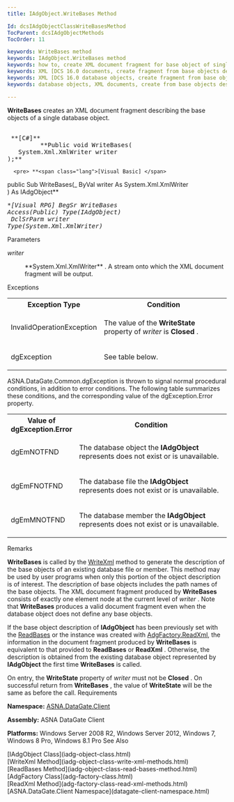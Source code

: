 ```yaml
---
title: IAdgObject.WriteBases Method

Id: dcsIAdgObjectClassWriteBasesMethod
TocParent: dcsIAdgObjectMethods
TocOrder: 11

keywords: WriteBases method
keywords: IAdgObject.WriteBases method
keywords: how to, create XML document fragment for base object of single database object
keywords: XML [DCS 16.0 documents, create fragment from base objects description
keywords: XML [DCS 16.0 database objects, create fragment from base objects description
keywords: database objects, XML documents, create from base objects description

---
```


**WriteBases** creates an XML document fragment describing the base objects of a single database object.
<pre>        <span class="lang">
 **[C#]** 
        </span> **Public void WriteBases(
   System.Xml.XmlWriter writer
);**   </pre>
      <pre> **<span class="lang">[Visual Basic] </span>
 public Sub WriteBases(_
   ByVal writer As System.Xml.XmlWriter<br /> ) As IAdgObject**      </pre>
      <pre class="prettyprint">
 **<span class="lang">[Visual RPG]</span>
  BegSr WriteBases Access(*Public) Type(IAdgObject)<br />   DclSrParm writer Type(System.Xml.XmlWriter)**     </pre>

Parameters

<dl>
        <dt />
</dl>

*writer* 
<dl>
        <dd>
**System.Xml.XmlWriter** . A stream onto which the XML document fragment will be output.
</dd>
</dl>

Exceptions

<table class="dtTABLE" id="Table2" cellspacing="0">
          <colgroup span="1">
            <col align="middles" span="1" width="30%" style="FONT-WEIGHT: bold" />
            <col span="1" width="70%" />
          </colgroup>
          <tr>
            <th colspan="1" rowspan="1">
							Exception Type</th>
            <th colspan="1" rowspan="1">
							Condition</th>
          </tr>
          <tr>
            <td colspan="1" rowspan="1">

InvalidOperationException 
</td>
            <td colspan="1" rowspan="1">

The value of the **WriteState** property of *writer* is **Closed** . 
</td>
          </tr>
          <tr>
            <td colspan="1" rowspan="1">

dgException 
</td>
            <td colspan="1" rowspan="1">

See table below. 
</td>
          </tr>
</table>

ASNA.DataGate.Common.dgException is thrown to signal normal procedural conditions, in addition to error conditions. The following table summarizes these conditions, and the corresponding value of the dgException.Error property.
<br />

<table class="dtTABLE" id="Table3" cellspacing="0">
          <colgroup span="1">
            <col align="middles" span="1" width="20%" style="FONT-WEIGHT: bold" />
            <col span="1" width="70%" />
          </colgroup>
          <tr>
            <th colspan="1" rowspan="1">
							Value of dgException.Error
						</th>
            <th colspan="1" rowspan="1">
							Condition
						</th>
          </tr>
          <tr>
            <td colspan="1" rowspan="1">

dgEmNOTFND 
</td>
            <td colspan="1" rowspan="1">

The database object the **IAdgObject** represents does not exist or is unavailable. 
</td>
          </tr>
          <tr>
            <td colspan="1" rowspan="1">

dgEmFNOTFND 
</td>
            <td colspan="1" rowspan="1">

The database file the **IAdgObject** represents does not exist or is unavailable. 
</td>
          </tr>
          <tr>
            <td colspan="1" rowspan="1">

dgEmMNOTFND 
</td>
            <td colspan="1" rowspan="1">

The database member the **IAdgObject** represents does not exist or is unavailable. 
</td>
          </tr>
</table>

Remarks

**WriteBases** is called by the [ WriteXml](iadg-object-class-write-xml-methods.html) method to generate the description of the base objects of an existing database file or member. This method may be used by user programs when only this portion of the object description is of interest. The description of base objects includes the path names of the base objects. The XML document fragment produced by **WriteBases** consists of exactly one element node at the current level of *writer* . Note that **WriteBases** produces a valid document fragment even when the database object does not define any base objects. 

If the base object description of **IAdgObject** has been previously set with the [ReadBases](iadg-object-class-read-bases-method.html) or the instance was created with [AdgFactory.ReadXml](adg-factory-class-read-xml-methods.html), the information in the document fragment produced by **WriteBases** is equivalent to that provided to **ReadBases** or **ReadXml** . Otherwise, the description is obtained from the existing database object represented by **IAdgObject** the first time **WriteBases** is called.

On entry, the **WriteState** property of *writer* must not be **Closed** . On successful return from **WriteBases** , the value of **WriteState** will be the same as before the call.
Requirements

<span> **Namespace:** [ASNA.DataGate.Client](datagate-client-namespace.html) </span> 

<span> **Assembly:** ASNA DataGate Client</span> 

<span> **Platforms:** Windows Server 2008 R2, Windows Server 2012, Windows 7, Windows 8 Pro, Windows 8.1 Pro</span> 
See Also

<dl />
      [IAdgObject Class](iadg-object-class.html)
      <br />
      [WriteXml Method](iadg-object-class-write-xml-methods.html)
      <br />
      [ReadBases Method](iadg-object-class-read-bases-method.html)
      <br />
      [AdgFactory Class](adg-factory-class.html)
      <br />
      [ReadXml Method](adg-factory-class-read-xml-methods.html)
      <br />
      [ASNA.DataGate.Client Namespace](datagate-client-namespace.html)


